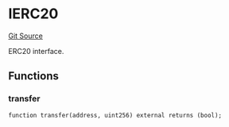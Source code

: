 # IERC20
[Git Source](https://github.com/NaniDAO/accounts/blob/e8688d40b41a4f91d7244ea40c12251a38f039f2/src/validators/PaymentValidator.sol)

ERC20 interface.


## Functions
### transfer


```solidity
function transfer(address, uint256) external returns (bool);
```

